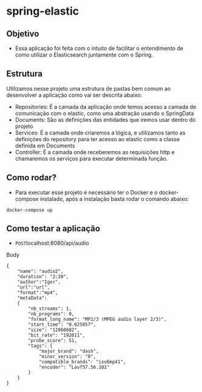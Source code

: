 # spring-elastic

## Objetivo
- Essa aplicação  foi feita com o intuito de facilitar o entendimento de como utilizar o Elasticsearch juntamente com o Spring.

## Estrutura
Utilizamos nesse projeto uma estrutura de pastas bem comum ao desenvolver a aplicação como vai ser descrita abaixo:
- Repositories: É a camada da aplicação onde temos acesso a camada de comunicação com o elastic, como uma abstração usando o SpringData
- Documents: São as definições das entidades que iremos usar dentro do projeto
- Services: É a camada onde criaremos a lógica, e utilizamos tanto as definições do repository para ter acesso ao elastic como a classe definida em Documents
- Controller: É a camada onde receberemos as requisições  http e chamaremos os serviços  para executar determinada função.

## Como rodar?
- Para executar esse projeto é necessário ter o Docker e o docker-compose instalado, após a instalação basta rodar o comando abaixo:
```
docker-compose up
```


## Como testar a aplicação
- `POST`localhost:8080/api/audio

Body
```
{
	"name": "audio2",
	"duration": "2:20",
	"author":"Igor",
	"url":"url",
	"format":"mp4",
	"metaData":
	{
        "nb_streams": 1,
        "nb_programs": 0,
        "format_long_name": "MP2/3 (MPEG audio layer 2/3)",
        "start_time": "0.025057",
        "size": "12868682",
        "bit_rate": "192011",
        "probe_score": 51,
        "tags": {
            "major_brand": "dash",
            "minor_version": "0",
            "compatible_brands": "iso6mp41",
            "encoder": "Lavf57.56.101"
        }
    }
}
